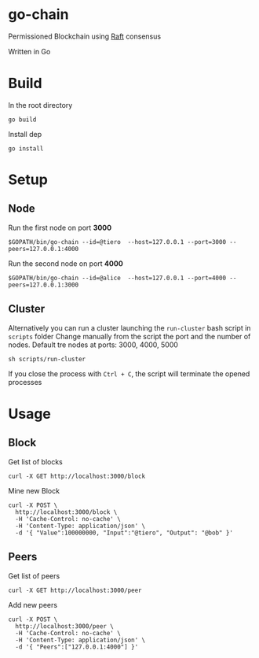 # go-chain
Permissioned Blockchain using [Raft](https://raft.github.io) consensus

Written in Go


# Build

In the root directory

```
go build
```


Install dep

```
go install
```

# Setup

## Node

Run the first node on port **3000**

```
$GOPATH/bin/go-chain --id=@tiero  --host=127.0.0.1 --port=3000 --peers=127.0.0.1:4000
```

Run the second node on port **4000**

```
$GOPATH/bin/go-chain --id=@alice  --host=127.0.0.1 --port=4000 --peers=127.0.0.1:3000
```

## Cluster

Alternatively you can run a cluster launching the `run-cluster` bash script in  `scripts` folder
Change manually from the script the port and the number of nodes. Default tre nodes at ports: 3000, 4000, 5000

```
sh scripts/run-cluster
```

If you close the process with `Ctrl + C`, the script will terminate the opened processes

# Usage

## Block

Get list of blocks

```
curl -X GET http://localhost:3000/block 
```

Mine new Block

```
curl -X POST \
  http://localhost:3000/block \
  -H 'Cache-Control: no-cache' \
  -H 'Content-Type: application/json' \
  -d '{ "Value":100000000, "Input":"@tiero", "Output": "@bob" }'
```

## Peers

Get list of peers

```
curl -X GET http://localhost:3000/peer 
```

Add new peers

```
curl -X POST \
  http://localhost:3000/peer \
  -H 'Cache-Control: no-cache' \
  -H 'Content-Type: application/json' \
  -d '{ "Peers":["127.0.0.1:4000"] }'
```







